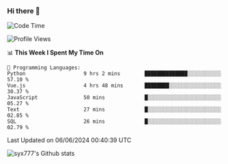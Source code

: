 ### Hi there 👋

<!--
**syx777/syx777** is a ✨ _special_ ✨ repository because its `README.md` (this file) appears on your GitHub profile.

Here are some ideas to get you started:

- 🔭 I’m currently working on ...
- 🌱 I’m currently learning ...
- 👯 I’m looking to collaborate on ...
- 🤔 I’m looking for help with ...
- 💬 Ask me about ...
- 📫 How to reach me: ...
- 😄 Pronouns: ...
- ⚡ Fun fact: ...
-->
<!--START_SECTION:waka-->
![Code Time](http://img.shields.io/badge/Code%20Time-126%20hrs%202%20mins-blue)

![Profile Views](http://img.shields.io/badge/Profile%20Views-13-blue)

📊 **This Week I Spent My Time On** 

```text
💬 Programming Languages: 
Python                   9 hrs 2 mins        ██████████████░░░░░░░░░░░   57.10 % 
Vue.js                   4 hrs 48 mins       ████████░░░░░░░░░░░░░░░░░   30.37 % 
JavaScript               50 mins             █░░░░░░░░░░░░░░░░░░░░░░░░   05.27 % 
Text                     27 mins             █░░░░░░░░░░░░░░░░░░░░░░░░   02.85 % 
SQL                      26 mins             █░░░░░░░░░░░░░░░░░░░░░░░░   02.79 % 
```


 Last Updated on 06/06/2024 00:40:39 UTC
<!--END_SECTION:waka-->

![syx777's Github stats](https://github-readme-stats.vercel.app/api?username=syx777&show_icons=true&count_private=true&t=123456)
